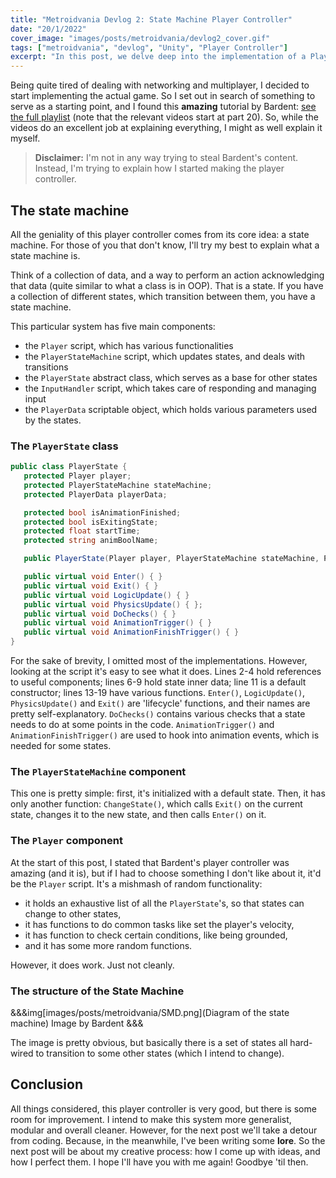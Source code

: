 ```yaml
---
title: "Metroidvania Devlog 2: State Machine Player Controller"
date: "20/1/2022"
cover_image: "images/posts/metroidvania/devlog2_cover.gif"
tags: ["metroidvania", "devlog", "Unity", "Player Controller"]
excerpt: "In this post, we delve deep into the implementation of a Player Controller"
---
```


Being quite tired of dealing with networking and multiplayer, I decided to start implementing the actual game. So I set out in search of something to serve as a starting point, and I found this **amazing** tutorial by Bardent: [see the full playlist](https://youtube.com/playlist?list=PLy78FINcVmjA0zDBhLuLNL1Jo6xNMMq-W) (note that the relevant videos start at part 20). So, while the videos do an excellent job at explaining everything, I might as well explain it myself.
>**Disclaimer:** I'm not in any way trying to steal Bardent's content. Instead, I'm trying to explain how I started making the player controller.

## The state machine
All the geniality of this player controller comes from its core idea: a state machine. For those of you that don't know, I'll try my best to explain what a state machine is.

Think of a collection of data, and a way to perform an action acknowledging that data (quite similar to what a class is in OOP). That is a state. If you have a collection of different states, which transition between them, you have a state machine.

This particular system has five main components:
 - the ``Player`` script, which has various functionalities
 - the ``PlayerStateMachine`` script, which updates states, and deals with transitions
 - the ``PlayerState`` abstract class, which serves as a base for other states
 - the ``InputHandler`` script, which takes care of responding and managing input
 - the ``PlayerData`` scriptable object, which holds various parameters used by the states.

 ### The ``PlayerState`` class
 ```cs showLineNumbers
 public class PlayerState {
    protected Player player;
    protected PlayerStateMachine stateMachine;
    protected PlayerData playerData;

    protected bool isAnimationFinished;
    protected bool isExitingState;
    protected float startTime;
    protected string animBoolName;

    public PlayerState(Player player, PlayerStateMachine stateMachine, PlayerData playerData, string animBoolName) { }

    public virtual void Enter() { }
    public virtual void Exit() { }
    public virtual void LogicUpdate() { }
    public virtual void PhysicsUpdate() { };
    public virtual void DoChecks() { }
    public virtual void AnimationTrigger() { }
    public virtual void AnimationFinishTrigger() { }
}
 ```

 For the sake of brevity, I omitted most of the implementations. However, looking at the script it's easy to see what it does. Lines 2-4 hold references to useful components; lines 6-9 hold state inner data; line 11 is a default constructor; lines 13-19 have various functions. ``Enter()``, ``LogicUpdate()``, ``PhysicsUpdate()`` and ``Exit()`` are 'lifecycle' functions, and their names are pretty self-explanatory. ``DoChecks()`` contains various checks that a state needs to do at some points in the code. ``AnimationTrigger()`` and ``AnimationFinishTrigger()`` are used to hook into animation events, which is needed for some states.

 ### The ``PlayerStateMachine`` component
 This one is pretty simple: first, it's initialized with a default state. Then, it has only another function: ``ChangeState()``, which calls ``Exit()`` on the current state, changes it to the new state, and then calls ``Enter()`` on it.

 ### The ``Player`` component
 At the start of this post, I stated that Bardent's player controller was amazing (and it is), but if I had to choose something I don't like about it, it'd be the ``Player`` script. It's a mishmash of random functionality: 
 - it holds an exhaustive list of all the ``PlayerState``'s, so that states can change to other states,
 - it has functions to do common tasks like set the player's velocity,
 - it has function to check certain conditions, like being grounded,
 - and it has some more random functions.
 
 However, it does work. Just not cleanly.

 ### The structure of the State Machine
 &&&img[images/posts/metroidvania/SMD.png](Diagram of the state machine)  Image by Bardent
 &&&

 The image is pretty obvious, but basically there is a set of states all hard-wired to transition to some other states (which I intend to change).

 ## Conclusion
 All things considered, this player controller is very good, but there is some room for improvement. I intend to make this system more generalist, modular and overall cleaner. However, for the next post we'll take a detour from coding. Because, in the meanwhile, I've been writing some **lore**. So the next post will be about my creative process: how I come up with ideas, and how I perfect them. I hope I'll have you with me again! Goodbye 'til then.